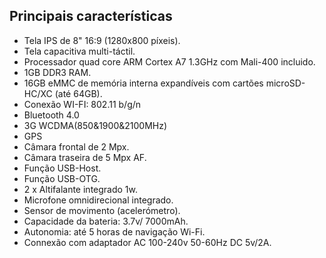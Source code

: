 ## Principais características

* Tela IPS de 8" 16:9 (1280x800 píxeis).
* Tela capacitiva multi-táctil.
* Processador quad core ARM Cortex A7 1.3GHz com Mali-400 incluido.
* 1GB DDR3 RAM.
* 16GB eMMC de memória interna expandíveis com cartões microSD-HC/XC (até 64GB).
* Conexão WI-FI: 802.11 b/g/n
* Bluetooth 4.0
* 3G WCDMA(850&1900&2100MHz)
* GPS
* Câmara frontal de 2 Mpx.
* Câmara traseira de 5 Mpx AF.
* Função USB-Host.
* Função USB-OTG.
* 2 x Altifalante integrado 1w.
* Microfone omnidirecional integrado.
* Sensor de movimento (acelerómetro).
* Capacidade da bateria: 3.7v/ 7000mAh.
* Autonomia: até 5 horas de navigação Wi-Fi.
* Connexão com adaptador AC 100-240v 50-60Hz DC 5v/2A.
